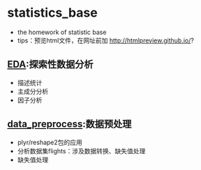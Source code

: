 # statistics_base
- the homework of statistic base
- tips：预览html文件，在网址前加 http://htmlpreview.github.io/?

## [EDA](https://github.com/Snowing-ST/statistics_base/tree/master/EDA):探索性数据分析
- 描述统计
- 主成分分析
- 因子分析

## [data_preprocess](https://github.com/Snowing-ST/statistics_base/tree/master/data_preprocess):数据预处理
- plyr/reshape2包的应用
- 分析数据集flights：涉及数据转换、缺失值处理
- 缺失值处理
